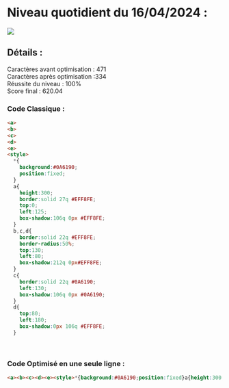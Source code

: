 # Niveau quotidient du 16/04/2024 : 

<img src = "https://firebasestorage.googleapis.com/v0/b/cssbattleapp.appspot.com/o/user%2Fummd3POvEDfFyeFvVdOMG3OOrwE2%2Ftargets%2Ftarget_2RWADuu.png?alt=media">


<br>

## Détails :

Caractères avant optimisation : 471                    <br>
Caractères après optimisation :334                    <br>
Réussite du niveau : 100%                              <br>
Score final : 620.04


### Code Classique :  

```html 
<a>
<b>
<c>
<d>
<e>
<style>
  *{
    background:#0A6190;
    position:fixed;
  }
  a{
    height:300;
    border:solid 27q #EFF8FE;
    top:0;
    left:125;
    box-shadow:106q 0px #EFF8FE;
  }
  b,c,d{
    border:solid 22q #EFF8FE;
    border-radius:50%;
    top:130;
    left:80;
    box-shadow:212q 0px#EFF8FE;
  }
  c{
    border:solid 22q #0A6190;
    left:130;
    box-shadow:106q 0px #0A6190;
  }
  d{
    top:80;
    left:180;
    box-shadow:0px 106q #EFF8FE;
  }
```

<br>

### Code Optimisé en une seule ligne : 

```html 
<a><b><c><d><e><style>*{background:#0A6190;position:fixed}a{height:300;border:solid 27q#EFF8FE;top:0;left:125;box-shadow:106q 0px#EFF8FE}b,c,d{border:solid 22q#EFF8FE;border-radius:50%;top:130;left:80;box-shadow:212q 0px#EFF8FE}c{border:solid 22q#0A6190;left:130;box-shadow:106q 0px#0A6190}d{top:80;left:180;box-shadow:0px 106q#EFF8FE
```
